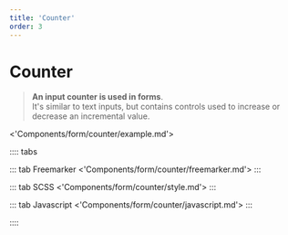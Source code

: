 ```yaml
---
title: 'Counter'
order: 3
---
```


# Counter

> **An input counter is used in forms**. <br > It's similar to text inputs, but contains controls used to increase or decrease an incremental value.

<pattern path="src/pages/Components/form/counter/pattern/intro"></pattern>
<'Components/form/counter/example.md'>

:::: tabs

::: tab Freemarker
<'Components/form/counter/freemarker.md'>
:::

::: tab SCSS
<'Components/form/counter/style.md'>
:::

::: tab Javascript
<'Components/form/counter/javascript.md'>
:::

::::